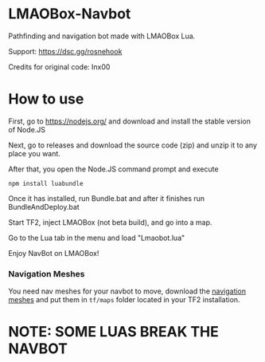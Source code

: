 # LMAOBox-Navbot
Pathfinding and navigation bot made with LMAOBox Lua.

Support: https://dsc.gg/rosnehook

Credits for original code: Inx00

# How to use
First, go to https://nodejs.org/ and download and install the stable version of Node.JS

Next, go to releases and download the source code (zip) and unzip it to any place you want.

After that, you open the Node.JS command prompt and execute
```
npm install luabundle
```

Once it has installed, run Bundle.bat and after it finishes run BundleAndDeploy.bat

Start TF2, inject LMAOBox (not beta build), and go into a map.

Go to the Lua tab in the menu and load "Lmaobot.lua"

Enjoy NavBot on LMAOBox!

### Navigation Meshes
You need nav meshes for your navbot to move, download the [navigation meshes](https://github.com/RosneBurgerworks/rosnebot-database/tree/master/nav%20meshes) and put them in ``tf/maps`` folder located in your TF2 installation.

# NOTE: SOME LUAS BREAK THE NAVBOT
